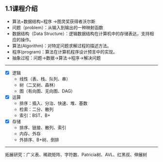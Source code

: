 ## 1.1课程介绍
- 算法+数据结构=程序 ->图灵奖获得者沃尔斯
- 问题（problem）：从输入到输出的一种映射函数
- 数据结构（Data Structure）：逻辑数据结构在计算机中的存储表达，支持相应的操作。
- 算法(Algorithm)：对特定问题求解过程的描述方法。
- 程序(program)：算法在计算机程序设计预言中的实现。
- 抽象过程：问题->数据->算法->程序->解决问题
---
- [x] 逻辑
  - 线性（表、栈、队列、串）
  - 树（二叉树、森林）
  - 图（有向图、无向图、DAG）
- [x] 运算
  - 排序：插入、分治、快速、堆、基数
  - 检索：二分、散列
  - 索引：BST、B+
- [x] 存储
  - 排序、链接、散列、索引
  - 内存、外存
  - 外排序、B+树、倒排
---
拓展研究：广义表、稀疏矩阵、字符数、Patricia树、AVL、红黑叔、伸展树
